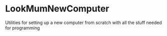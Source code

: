 # LookMumNewComputer
Utilities for setting up a new computer from scratch with all the stuff needed for programming
